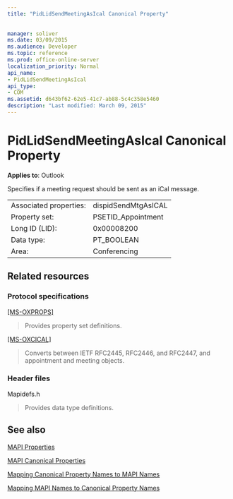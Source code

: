 ```yaml
---
title: "PidLidSendMeetingAsIcal Canonical Property"
 
 
manager: soliver
ms.date: 03/09/2015
ms.audience: Developer
ms.topic: reference
ms.prod: office-online-server
localization_priority: Normal
api_name:
- PidLidSendMeetingAsIcal
api_type:
- COM
ms.assetid: d643bf62-62e5-41c7-ab88-5c4c358e5460
description: "Last modified: March 09, 2015"
---
```


# PidLidSendMeetingAsIcal Canonical Property

  
  
**Applies to**: Outlook 
  
Specifies if a meeting request should be sent as an iCal message.
  
|||
|:-----|:-----|
|Associated properties:  <br/> |dispidSendMtgAsICAL  <br/> |
|Property set:  <br/> |PSETID_Appointment  <br/> |
|Long ID (LID):  <br/> |0x00008200  <br/> |
|Data type:  <br/> |PT_BOOLEAN  <br/> |
|Area:  <br/> |Conferencing  <br/> |
   
## Related resources

### Protocol specifications

[[MS-OXPROPS]](http://msdn.microsoft.com/library/f6ab1613-aefe-447d-a49c-18217230b148%28Office.15%29.aspx)
  
> Provides property set definitions.
    
[[MS-OXCICAL]](http://msdn.microsoft.com/library/a685a040-5b69-4c84-b084-795113fb4012%28Office.15%29.aspx)
  
> Converts between IETF RFC2445, RFC2446, and RFC2447, and appointment and meeting objects.
    
### Header files

Mapidefs.h
  
> Provides data type definitions.
    
## See also



[MAPI Properties](mapi-properties.md)
  
[MAPI Canonical Properties](mapi-canonical-properties.md)
  
[Mapping Canonical Property Names to MAPI Names](mapping-canonical-property-names-to-mapi-names.md)
  
[Mapping MAPI Names to Canonical Property Names](mapping-mapi-names-to-canonical-property-names.md)

